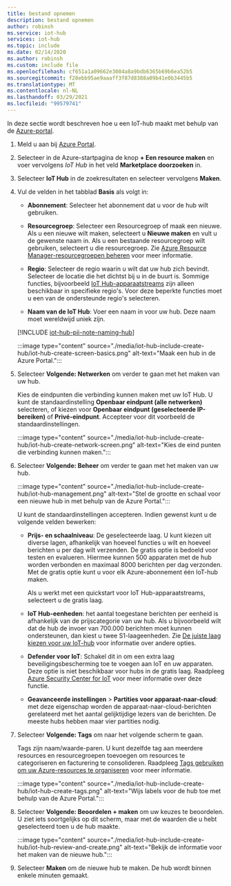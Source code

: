 ```yaml
---
title: bestand opnemen
description: bestand opnemen
author: robinsh
ms.service: iot-hub
services: iot-hub
ms.topic: include
ms.date: 02/14/2020
ms.author: robinsh
ms.custom: include file
ms.openlocfilehash: cf651a1a09662e3084a8a9bdb6365b69b6ea52b5
ms.sourcegitcommit: f28ebb95ae9aaaff3f87d8388a09b41e0b3445b5
ms.translationtype: MT
ms.contentlocale: nl-NL
ms.lasthandoff: 03/29/2021
ms.locfileid: "99579741"
---
```

In deze sectie wordt beschreven hoe u een IoT-hub maakt met behulp van de [Azure-portal](https://portal.azure.com).

1. Meld u aan bij [Azure Portal](https://portal.azure.com).

1. Selecteer in de Azure-startpagina de knop **+ Een resource maken** en voer vervolgens *IoT Hub* in het veld **Marketplace doorzoeken** in.

1. Selecteer **IoT Hub** in de zoekresultaten en selecteer vervolgens **Maken**.

1. Vul de velden in het tabblad **Basis** als volgt in:

   - **Abonnement**: Selecteer het abonnement dat u voor de hub wilt gebruiken.

   - **Resourcegroep**: Selecteer een Resourcegroep of maak een nieuwe. Als u een nieuwe wilt maken, selecteert u **Nieuwe maken** en vult u de gewenste naam in. Als u een bestaande resourcegroep wilt gebruiken, selecteert u die resourcegroep. Zie [Azure Resource Manager-resourcegroepen beheren](../articles/azure-resource-manager/management/manage-resource-groups-portal.md) voor meer informatie.

   - **Regio**: Selecteer de regio waarin u wilt dat uw hub zich bevindt. Selecteer de locatie die het dichtst bij u in de buurt is. Sommige functies, bijvoorbeeld [IoT Hub-apparaatstreams](../articles/iot-hub/iot-hub-device-streams-overview.md) zijn alleen beschikbaar in specifieke regio's. Voor deze beperkte functies moet u een van de ondersteunde regio's selecteren.

   - **Naam van de IoT Hub**: Voer een naam in voor uw hub. Deze naam moet wereldwijd uniek zijn.

   [!INCLUDE [iot-hub-pii-note-naming-hub](iot-hub-pii-note-naming-hub.md)]

   :::image type="content" source="./media/iot-hub-include-create-hub/iot-hub-create-screen-basics.png" alt-text="Maak een hub in de Azure Portal.":::

1. Selecteer **Volgende: Netwerken** om verder te gaan met het maken van uw hub.

   Kies de eindpunten die verbinding kunnen maken met uw IoT Hub. U kunt de standaardinstelling **Openbaar eindpunt (alle netwerken)** selecteren, of kiezen voor **Openbaar eindpunt (geselecteerde IP-bereiken)** of **Privé-eindpunt**. Accepteer voor dit voorbeeld de standaardinstellingen.

   :::image type="content" source="./media/iot-hub-include-create-hub/iot-hub-create-network-screen.png" alt-text="Kies de eind punten die verbinding kunnen maken.":::

1. Selecteer **Volgende: Beheer** om verder te gaan met het maken van uw hub.

   :::image type="content" source="./media/iot-hub-include-create-hub/iot-hub-management.png" alt-text="Stel de grootte en schaal voor een nieuwe hub in met behulp van de Azure Portal.":::

    U kunt de standaardinstellingen accepteren. Indien gewenst kunt u de volgende velden bewerken:

    - **Prijs- en schaalniveau**: De geselecteerde laag. U kunt kiezen uit diverse lagen, afhankelijk van hoeveel functies u wilt en hoeveel berichten u per dag wilt verzenden. De gratis optie is bedoeld voor testen en evalueren. Hiermee kunnen 500 apparaten met de hub worden verbonden en maximaal 8000 berichten per dag verzonden. Met de gratis optie kunt u voor elk Azure-abonnement één IoT-hub maken.

      Als u werkt met een quickstart voor IoT Hub-apparaatstreams, selecteert u de gratis laag.

    - **IoT Hub-eenheden**: het aantal toegestane berichten per eenheid is afhankelijk van de prijscategorie van uw hub. Als u bijvoorbeeld wilt dat de hub de invoer van 700.000 berichten moet kunnen ondersteunen, dan kiest u twee S1-laageenheden.
    Zie [De juiste laag kiezen voor uw IoT-hub](../articles/iot-hub/iot-hub-scaling.md) voor informatie over andere opties.

    - **Defender voor IoT**: Schakel dit in om een extra laag beveiligingsbescherming toe te voegen aan IoT en uw apparaten. Deze optie is niet beschikbaar voor hubs in de gratis laag. Raadpleeg [Azure Security Center for IoT](/azure/asc-for-iot/) voor meer informatie over deze functie.

    - **Geavanceerde instellingen** > **Partities voor apparaat-naar-cloud**: met deze eigenschap worden de apparaat-naar-cloud-berichten gerelateerd met het aantal gelijktijdige lezers van de berichten. De meeste hubs hebben maar vier partities nodig.

1. Selecteer **Volgende: Tags** om naar het volgende scherm te gaan.

    Tags zijn naam/waarde-paren. U kunt dezelfde tag aan meerdere resources en resourcegroepen toevoegen om resources te categoriseren en facturering te consolideren. Raadpleeg [Tags gebruiken om uw Azure-resources te organiseren](../articles/azure-resource-manager/management/tag-resources.md) voor meer informatie.

    :::image type="content" source="./media/iot-hub-include-create-hub/iot-hub-create-tags.png" alt-text="Wijs labels voor de hub toe met behulp van de Azure Portal.":::

1. Selecteer **Volgende: Beoordelen + maken** om uw keuzes te beoordelen. U ziet iets soortgelijks op dit scherm, maar met de waarden die u hebt geselecteerd toen u de hub maakte.

    :::image type="content" source="./media/iot-hub-include-create-hub/iot-hub-review-and-create.png" alt-text="Bekijk de informatie voor het maken van de nieuwe hub.":::

1. Selecteer **Maken** om de nieuwe hub te maken. De hub wordt binnen enkele minuten gemaakt.